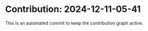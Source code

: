 # Contribution: 2024-12-11-05-41
This is an automated commit to keep the contribution graph active.

